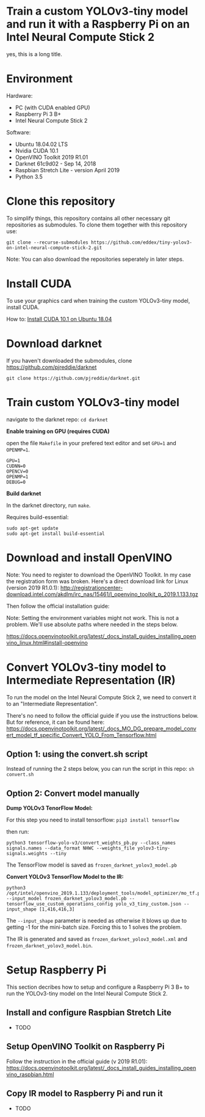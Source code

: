 # Train a custom YOLOv3-tiny model and run it with a Raspberry Pi on an Intel Neural Compute Stick 2 
yes, this is a long title.

# Environment
Hardware:
- PC (with CUDA enabled GPU)
- Raspberry Pi 3 B+
- Intel Neural Compute Stick 2

Software:
- Ubuntu 18.04.02 LTS
- Nvidia CUDA 10.1
- OpenVINO Toolkit 2019 R1.01
- Darknet 61c9d02 - Sep 14, 2018
- Raspbian Stretch Lite - version April 2019
- Python 3.5


# Clone this repository

To simplify things, this repository contains all other necessary git repositories as submodules. To clone them together with this repository use:

`git clone --recurse-submodules https://github.com/eddex/tiny-yolov3-on-intel-neural-compute-stick-2.git`

Note: You can also download the repositories seperately in later steps.


# Install CUDA

To use your graphics card when training the custom YOLOv3-tiny model, install CUDA.

How to: 
[Install CUDA 10.1 on Ubuntu 18.04](https://gist.github.com/eddex/707f9cbadfaec9d419a5dfbcc2042611#file-install-cuda-10-1-on-ubuntu-18-04-md)


# Download darknet

If you haven't downloaded the submodules, clone https://github.com/pjreddie/darknet

`git clone https://github.com/pjreddie/darknet.git`


# Train custom YOLOv3-tiny model

navigate to the darknet repo: `cd darknet`

**Enable training on GPU (requires CUDA)**

open the file `Makefile` in your prefered text editor and set `GPU=1` and `OPENMP=1`.

```
GPU=1
CUDNN=0
OPENCV=0
OPENMP=1
DEBUG=0
```

**Build darknet**

In the darknet directory, run `make`.

Requires build-essential:
```
sudo apt-get update
sudo apt-get install build-essential
```


# Download and install OpenVINO

Note: You need to register to download the OpenVINO Toolkit. In my case the registration form was broken. Here's a direct download link for Linux (version 2019 R1.0.1):
http://registrationcenter-download.intel.com/akdlm/irc_nas/15461/l_openvino_toolkit_p_2019.1.133.tgz

Then follow the official installation guide:

Note: Setting the environment variables might not work. This is not a problem. We'll use absolute paths where needed in the steps below.

https://docs.openvinotoolkit.org/latest/_docs_install_guides_installing_openvino_linux.html#install-openvino


# Convert YOLOv3-tiny model to Intermediate Representation (IR)

To run the model on the Intel Neural Compute Stick 2, we need to convert it to an "Intermediate Representation".

There's no need to follow the official guide if you use the instructions below. But for reference, it can be found here:
https://docs.openvinotoolkit.org/latest/_docs_MO_DG_prepare_model_convert_model_tf_specific_Convert_YOLO_From_Tensorflow.html

## Option 1: using the convert.sh script

Instead of running the 2 steps below, you can run the script in this repo: `sh convert.sh`

## Option 2: Convert model manually

**Dump YOLOv3 TenorFlow Model:**

For this step you need to install tensorflow:
`pip3 install tensorflow`

then run:

```
python3 tensorflow-yolo-v3/convert_weights_pb.py --class_names signals.names --data_format NHWC --weights_file yolov3-tiny-signals.weights --tiny
```

The TensorFlow model is saved as `frozen_darknet_yolov3_model.pb`

**Convert YOLOv3 TensorFlow Model to the IR:**

```
python3 /opt/intel/openvino_2019.1.133/deployment_tools/model_optimizer/mo_tf.py --input_model frozen_darknet_yolov3_model.pb --tensorflow_use_custom_operations_config yolo_v3_tiny_custom.json --input_shape [1,416,416,3]
```
The `--input_shape` parameter is needed as otherwise it blows up due to getting -1 for the mini-batch size. Forcing this to 1 solves the problem.

The IR is generated and saved as `frozen_darknet_yolov3_model.xml` and `frozen_darknet_yolov3_model.bin`.


# Setup Raspberry Pi

This section decribes how to setup and configure a Raspberry Pi 3 B+ to run the YOLOv3-tiny model on the Intel Neural Compute Stick 2.

## Install and configure Raspbian Stretch Lite
- TODO

## Setup OpenVINO Toolkit on Raspberry Pi

Follow the instruction in the official guide (v 2019 R1.01): https://docs.openvinotoolkit.org/latest/_docs_install_guides_installing_openvino_raspbian.html

## Copy IR model to Raspberry Pi and run it
- TODO